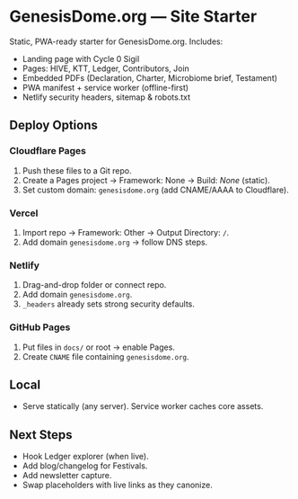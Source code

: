 
# GenesisDome.org — Site Starter

Static, PWA-ready starter for GenesisDome.org. Includes:
- Landing page with Cycle 0 Sigil
- Pages: HIVE, KTT, Ledger, Contributors, Join
- Embedded PDFs (Declaration, Charter, Microbiome brief, Testament)
- PWA manifest + service worker (offline-first)
- Netlify security headers, sitemap & robots.txt

## Deploy Options

### Cloudflare Pages
1) Push these files to a Git repo.
2) Create a Pages project → Framework: None → Build: _None_ (static).
3) Set custom domain: `genesisdome.org` (add CNAME/AAAA to Cloudflare).

### Vercel
1) Import repo → Framework: Other → Output Directory: `/`.
2) Add domain `genesisdome.org` → follow DNS steps.

### Netlify
1) Drag-and-drop folder or connect repo.
2) Add domain `genesisdome.org`.
3) `_headers` already sets strong security defaults.

### GitHub Pages
1) Put files in `docs/` or root → enable Pages.
2) Create `CNAME` file containing `genesisdome.org`.

## Local
- Serve statically (any server). Service worker caches core assets.

## Next Steps
- Hook Ledger explorer (when live).
- Add blog/changelog for Festivals.
- Add newsletter capture.
- Swap placeholders with live links as they canonize.

